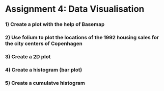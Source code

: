 # Assignment 4: Data Visualisation

### 1) Create a plot with the help of Basemap


### 2) Use folium to plot the locations of the 1992 housing sales for the city centers of Copenhagen


### 3) Create a 2D plot


### 4) Create a histogram (bar plot)


### 5) Create a cumulatve histogram




